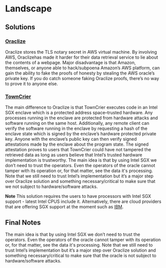 # Landscape

## Solutions

### [Oraclize](http://www.oraclize.it/Oraclize)

Oraclize stores the TLS notary secret in AWS virtual machine. By involving AWS, Oraclizehas made it harder for their data retrieval service to lie about the contents of a webpage. Major disadvantage is that Amazon, themselves, or anyone able to hack/subpoena Amazon’s AWS platform, can gain the ability to fake the proofs of honesty by stealing the AWS oracle’s private key. If you do catch someone faking Oraclize proofs, there’s no way to prove it to anyone else.

### [TownCrier](http://www.town-crier.org/)

The main difference to Oraclize is that TownCrier executes code in an Intel SGX enclave which is a protected address space–trusted hardware. Any processes running in the enclave are protected from hardware attacks and software running on the same host. Additionally, any remote client can verify the software running in the enclave by requesting a hash of the enclave state which is signed by the enclave’s hardware protected private key. Anyone with the enclave’s public key can then verify signed attestations made by the enclave about the program state. The signed attestation proves to users that TownCrier could have not tampered the retrieved data as long as users believe that Intel’s trusted hardware implementation is trustworthy. The main idea is that by using Intel SGX we don’t need to trust the operators. Even the operators of the oracle cannot tamper with its operation or, for that matter, see the data it's processing. Note that we still need to trust Intel’s implementation but it’s a major step over Oraclize solution and something necessary/critical to make sure that we not subject to hardware/software attacks.

**Note** This solution requires the users to have processors with Intel SGX support - latest Intel CPUS include it. Alternatively, there are cloud providers that are offering SGX support at the moment such as [IBM](https://www.ibm.com/blogs/bluemix/2017/12/data-use-protection-ibm-cloud-ibm-intel-fortanix-partner-keep-enterprises-secure-core/).

## Final Notes

The main idea is that by using Intel SGX we don’t need to trust the operators. Even the operators of the oracle cannot tamper with its operation or, for that matter, see the data it's processing. Note that we still need to trust Intel’s implementation but it’s a major step over Oraclize solution and something necessary/critical to make sure that the oracle is not subject to hardware/software attacks.
